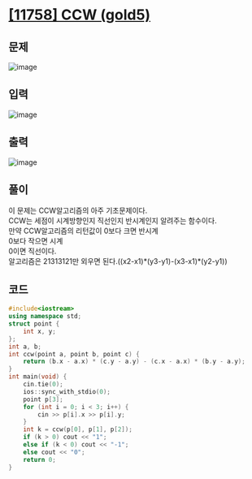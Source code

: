 # [[11758] CCW (gold5)](https://www.acmicpc.net/problem/11758)
## 문제
![image](https://github.com/daehan-86/baekjoon_study_with_cpp/assets/78295295/e682d8df-67d3-4b19-bd4e-cfc078128ca6)

## 입력
![image](https://github.com/daehan-86/baekjoon_study_with_cpp/assets/78295295/0f40ae80-ba4e-4522-9c94-ea77103e0e37)

## 출력
![image](https://github.com/daehan-86/baekjoon_study_with_cpp/assets/78295295/5c57dc76-f446-4152-adbe-b98063593c78)

## 풀이
이 문제는 CCW알고리즘의 아주 기초문제이다.  
CCW는 세점이 시계방향인지 직선인지 반시계인지 알려주는 함수이다.  
만약 CCW알고리즘의 리턴값이 0보다 크면 반시계  
0보다 작으면 시계  
0이면 직선이다.  
알고리즘은 21313121만 외우면 된다.((x2-x1)\*(y3-y1)-(x3-x1)*(y2-y1))
## 코드
```cpp
#include<iostream>
using namespace std;
struct point {
	int x, y;
};
int a, b;
int ccw(point a, point b, point c) {
	return (b.x - a.x) * (c.y - a.y) - (c.x - a.x) * (b.y - a.y);
}
int main(void) {
	cin.tie(0);
	ios::sync_with_stdio(0);
	point p[3];
	for (int i = 0; i < 3; i++) {
		cin >> p[i].x >> p[i].y;
	}
	int k = ccw(p[0], p[1], p[2]);
	if (k > 0) cout << "1";
	else if (k < 0) cout << "-1";
	else cout << "0";
	return 0;
}
```
